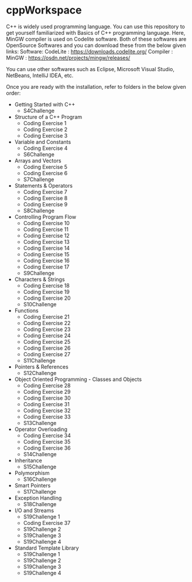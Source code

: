# cppWorkspace
  C++ is widely used programming language.
  You can use this repository to get yourself familiarized with Basics of C++ programming language.
  Here, MinGW compiler is used on Codelite software.
  Both of these softwares are OpenSource Softwares and you can download these from the below given links:
  Software: CodeLite : https://downloads.codelite.org/
  Compiler : MinGW : https://osdn.net/projects/mingw/releases/
  
  You can use other softwares such as Eclipse, Microsoft Visual Studio, NetBeans, IntelliJ IDEA, etc.
  
  Once you are ready with the installation, refer to folders in the below given order:
  
  - Getting Started with C++
    - S4Challenge
  - Structure of a C++ Program
    - Coding Exercise 1
    - Coding Exercise 2
    - Coding Exercise 3
  - Variable and Constants
    - Coding Exercise 4
    - S6Challenge
  - Arrays and Vectors
    - Coding Exercise 5
    - Coding Exercise 6
    - S7Challenge
  - Statements & Operators
    - Coding Exercise 7
    - Coding Exercise 8
    - Coding Exercise 9
    - S8Challenge
  - Controlling Program Flow
    - Coding Exercise 10
    - Coding Exercise 11
    - Coding Exercise 12
    - Coding Exercise 13
    - Coding Exercise 14
    - Coding Exercise 15
    - Coding Exercise 16
    - Coding Exercise 17
    - S9Challenge
  - Characters & Strings
    - Coding Exercise 18
    - Coding Exercise 19
    - Coding Exercise 20
    - S10Challenge
  - Functions
	- Coding Exercise 21
	- Coding Exercise 22
	- Coding Exercise 23
	- Coding Exercise 24
	- Coding Exercise 25
	- Coding Exercise 26
	- Coding Exercise 27
	- S11Challenge
  - Pointers & References
	- S12Challenge
  -	Object Oriented Programming - Classes and Objects
	- Coding Exercise 28
	- Coding Exercise 29
	- Coding Exercise 30
	- Coding Exercise 31
	- Coding Exercise 32
	- Coding Exercise 33
	- S13Challenge
  - Operator Overloading
	- Coding Exercise 34
	- Coding Exercise 35
	- Coding Exercise 36
	- S14Challenge
  - Inheritance
	- S15Challenge
  - Polymorphism
	- S16Challenge
  - Smart Pointers
	- S17Challenge
  - Exception Handling
	- S18Challenge
  - I/O and Streams
	- S19Challenge 1
	- Coding Exercise 37
	- S19Challenge 2
	- S19Challenge 3
	- S19Challenge 4
  - Standard Template Library
	- S19Challenge 1
	- S19Challenge 2
	- S19Challenge 3
	- S19Challenge 4
